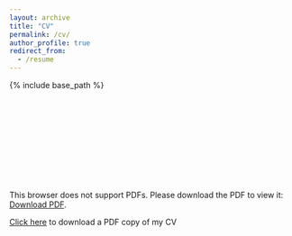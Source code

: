 ```yaml
---
layout: archive
title: "CV"
permalink: /cv/
author_profile: true
redirect_from:
  - /resume
---
```


{% include base_path %}

<object data="https://academicpages.github.io/files/CV_DucTran.pdf" type="application/pdf" width="700px" height="700px">
    <embed src="https://academicpages.github.io/files/CV_DucTran.pdf">
        <p>This browser does not support PDFs. Please download the PDF to view it: <a href="https://academicpages.github.io/files/CV_DucTran.pdf">Download PDF</a>.</p>
    </embed>
</object>

[Click here](https://academicpages.github.io/files/CV_DucTran.pdf) to download a PDF copy of my CV